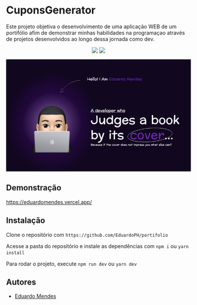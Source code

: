 # CuponsGenerator

Este projeto objetiva o desenvolvimento de uma aplicação WEB de um portifólio afim de demonstrar minhas habilidades na programaçao através de projetos desenvolvidos ao longo dessa jornada como dev.

<p align="center">
  <a href="#"><img src="https://img.shields.io/badge/typescript-%23007ACC.svg?style=for-the-badge&logo=typescript&logoColor=white"></a>
  <a href="#"><img src="https://img.shields.io/badge/Next.js-%23000000.svg?style=for-the-badge&logo=next.js&logoColor=white"></a>
</p>

<p align="center">
  <img src="./portifolio.png">
</p>


## Demonstração

https://eduardomendes.vercel.app/

## Instalação

Clone o repositório com ```https://github.com/EduardoPH/portifolio```

Acesse a pasta do repositório e instale as dependências com ```npm i``` ou ```yarn install```

Para rodar o projeto, execute ```npm run dev``` ou ```yarn dev```

## Autores

- [Eduardo Mendes](https://www.github.com/EduardoPH)

